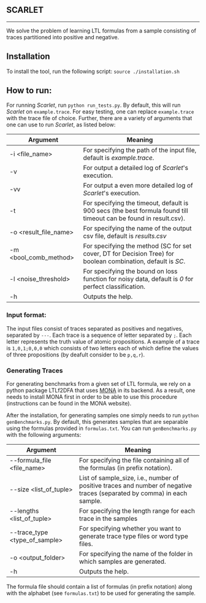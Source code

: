## SCARLET 
---

We solve the problem of learning LTL formulas from a sample consisting of traces partitioned into positive and negative.


## Installation

To install the tool, run the following script: `source ./installation.sh`


## How to run:

For running *Scarlet*, run `python run_tests.py`. By default, this will run *Scarlet* on `example.trace`. For easy testing, one can replace `example.trace` with the trace file of choice. Further, there are a variety of arguments that one can use to run *Scarlet*, as listed below:

|Argument        |Meaning
|----------------|------------------------------
|-i \<file_name>| For specifying the path of the input file, default is *example.trace*.
|-v | For output a detailed log of *Scarlet*'s execution.
|-vv | For output a even more detailed log of *Scarlet*'s execution.
|-t <timeout>| For specifying the timeout, default is 900 secs (the best formula found till timeout can be found in result.csv).
|-o <result_file_name>| For specifying the name of the output csv file, default is *results.csv*
|-m <bool_comb_method>| For specifying the method (SC for set cover, DT for Decision Tree) for boolean combination, default is *SC*.
|-l <noise_threshold>| For specifying the bound on loss function for noisy data, default is *0* for perfect classification.	
|-h | Outputs the help.



### Input format:

The input files consist of traces separated as positives and negatives, separated by `---`.
Each trace is a sequence of letter separated by `;`. Each letter represents the truth value of atomic propositions.
A example of a trace is `1,0,1;0,0,0` which consists of two letters each of which define the values of three propositions (by deafult consider to be `p,q,r`). 


### Generating Traces

For generating benchmarks from a given set of LTL formula, we rely on a python package LTLf2DFA that uses [MONA](https://www.brics.dk/mona/) in its backend. 
As a result, one needs to install MONA first in order to be able to use this procedure (instructions can be found in the MONA website).

After the installation, for generating samples one simply needs to run `python genBenchmarks.py`. By default, this generates samples that are separable using the formulas provided in `formulas.txt`. You can run `genBenchmarks.py` with the following arguments:

|Argument        |Meaning
|----------------|------------------------------
|--formula_file <file_name>| For specifying the file containing all of the formulas (in prefix notation).
|--size <list_of_tuple>| List of sample_size, i.e., number of positive traces and number of negative traces (separated by comma) in each sample.  
|--lengths <list_of_tuple>| For specifying the length range for each trace in the samples 
|--trace_type <type_of_sample> | For specifying whether you want to generate trace type files or word type files.
|-o <output_folder>| For specifying the name of the folder in which samples are generated.
|-h | Outputs the help.

The formula file should contain a list of formulas (in prefix notation) along with the alphabet (see `formulas.txt`) to be used for generating the sample.